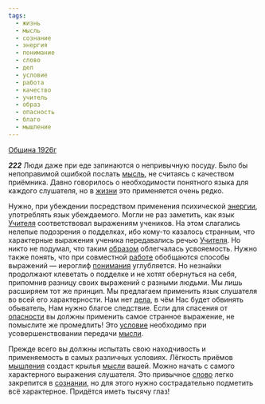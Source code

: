 ```yaml
---
tags:
  - жизнь
  - мысль
  - сознание
  - энергия
  - понимание
  - слово
  - дел
  - условие
  - работа
  - качество
  - учитель
  - образ
  - опасность
  - благо
  - мышление
---
```


[Община 1926г](/agni/1926)

___222___
Люди даже при еде запинаются о непривычную посуду. Было бы непоправимой ошибкой послать [мысль](/tag/#мысль), не считаясь с качеством приёмника. Давно говорилось о необходимости понятного языка для каждого слушателя, но в [жизни](/tag/#жизнь) это применяется очень редко.   

Нужно, при убеждении посредством применения психической [энергии](/tag/#энергия), употреблять язык убеждаемого. Могли не раз заметить, как язык [Учителя](/tag/#учитель) соответствовал выражениям учеников. На этом слагались нелепые подозрения о подделках, ибо кому-то казалось странным, что характерные выражения ученика передавались речью [Учителя](/tag/#учитель). Но никто не подумал, что таким [образом](/tag/#образ) облегчалась усвояемость. Нужно также понять, что при совместной [работе](/tag/#работа) обобщаются способы выражений — иероглиф [понимания](/tag/#понимание) углубляется. Но незнайки продолжают клеветать о подделке и не хотят обернуться на себя, припомнив разницу своих выражений с разными людьми. Мы лишь расширяем тот же принцип. Мы предлагаем применить язык слушателя во всей его характерности. Нам нет [дела](/tag/#дел), в чём Нас будет обвинять обыватель, Нам нужно благое следствие. Если для спасения от [опасности](/tag/#опасность) вы должны применить самое странное выражение, не помыслите же промедлить! Это [условие](/tag/#условие) необходимо при усовершенствовании передачи [мысли](/tag/#мысль).   

Прежде всего вы должны испытать свою находчивость и применяемость в самых различных условиях. Лёгкость приёмов [мышления](/tag/#мышление) создаст крылья [мысли](/tag/#мысль) вашей. Можно начать с самого характерного выражения слушателя. Это привычное [слово](/tag/#слово) легко закрепится в [сознании](/tag/#сознание), но для этого нужно сострадательно подметить всё характерное. Придётся иметь тысячу глаз!   

